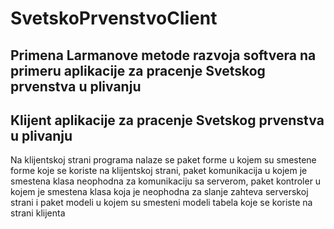 # SvetskoPrvenstvoClient
## Primena Larmanove metode razvoja softvera na primeru aplikacije za pracenje Svetskog prvenstva u plivanju
## Klijent aplikacije za pracenje Svetskog prvenstva u plivanju
Na klijentskoj strani programa nalaze se paket forme u kojem su smestene forme koje se koriste na klijentskoj strani, paket komunikacija u kojem je smestena klasa neophodna 
za komunikaciju sa serverom, paket kontroler u kojem je smestena klasa koja je neophodna za slanje zahteva serverskoj strani i paket modeli u kojem su smesteni modeli tabela 
koje se koriste na strani klijenta
